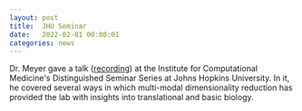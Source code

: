 ```yaml
---
layout: post
title:  JHU Seminar
date:   2022-02-01 00:00:01
categories: news
---
```

Dr. Meyer gave a talk ([recording](https://www.youtube.com/watch?v=M7n57cuu_wk)) at the Institute for Computational Medicine's Distinguished Seminar Series at Johns Hopkins University. In it, he covered several ways in which multi-modal dimensionality reduction has provided the lab with insights into translational and basic biology.
